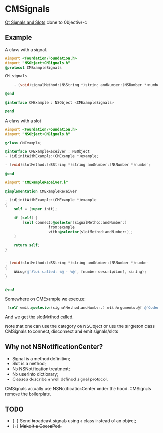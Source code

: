 CMSignals
=========

[Qt Signals and Slots](http://en.wikipedia.org/wiki/Signals_and_slotshttp://en.wikipedia.org/wiki/Signals_and_slots) clone to Objective-c


Example
---------------------------

A class with a signal.

```objective-c
#import <Foundation/Foundation.h>
#import "NSObject+CMSignals.h"
@protocol CMExampleSignals

CM_signals

    - (void)signalMethod:(NSString *)string andNumber:(NSNumber *)number;

@end

@interface CMExample : NSObject <CMExampleSignals>

@end
```

A class with a slot

```objective-c
#import <Foundation/Foundation.h>
#import "NSObject+CMSignals.h"

@class CMExample;

@interface CMExampleReceiver : NSObject
- (id)initWithExample:(CMExample *)example;

- (void)slotMethod:(NSString *)string andNumber:(NSNumber *)number;

@end
```

```objective-c
#import "CMExampleReceiver.h"

@implementation CMExampleReceiver

- (id)initWithExample:(CMExample *)example
{
    self = [super init];
    
    if (self) {
        [self connect:@selector(signalMethod:andNumber:)
                    from:example
                    with:@selector(slotMethod:andNumber:)];
    }
    
    return self;
}


- (void)slotMethod:(NSString *)string andNumber:(NSNumber *)number
{
    NSLog(@"Slot called: %@ - %@", [number description], string);
}


@end
```

Somewhere on CMExample we execute:
```objective-c
 [self emit:@selector(signalMethod:andNumber:) withArguments:@[ @"Codeminer", [NSNumber numberWithInt:42]]];
```

And we get the slotMethod called.

Note that one can use the category on NSObject or use the singleton class CMSignals to connect, disconnect and emit signals/slots

Why not NSNotificationCenter?
-----------------------------

* Signal is a method definition;
* Slot is a method;
* No NSNotification treatment;
* No userInfo dictionary;
* Classes describe a well defined signal protocol.


CMSignals actually use NSNotificationCenter under the hood. CMSignals remove the boilerplate.

TODO
----

* `[ ]` Send broadcast signals using a class instead of an object;
* `[✓]` <del>Make it a CocoaPod.</del>
